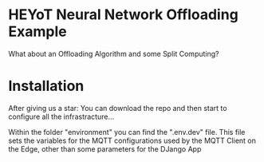 # HEYoT Neural Network Offloading Example
What about an Offloading Algorithm and some Split Computing?

# Installation
After giving us a star: You can download the repo and then start to configure all the infrastracture...

Within the folder "environment" you can find the ".env.dev" file. This file sets the variables for the MQTT configurations used by the MQTT Client on the Edge, other than some parameters for the DJango App

